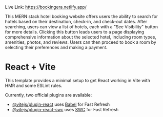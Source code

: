 Live Link: https://bookingera.netlify.app/


This MERN stack hotel booking website offers users the ability to search for hotels based on their destination, check-in, and check-out dates. After searching, users can view a list of hotels, each with a "See Visibility" button for more details.
Clicking this button leads users to a page displaying comprehensive information about the selected hotel, including room types, amenities, photos, and reviews. Users can then proceed to book a room by selecting their preferences and making a payment.

# React + Vite

This template provides a minimal setup to get React working in Vite with HMR and some ESLint rules.

Currently, two official plugins are available:

- [@vitejs/plugin-react](https://github.com/vitejs/vite-plugin-react/blob/main/packages/plugin-react/README.md) uses [Babel](https://babeljs.io/) for Fast Refresh
- [@vitejs/plugin-react-swc](https://github.com/vitejs/vite-plugin-react-swc) uses [SWC](https://swc.rs/) for Fast Refresh
